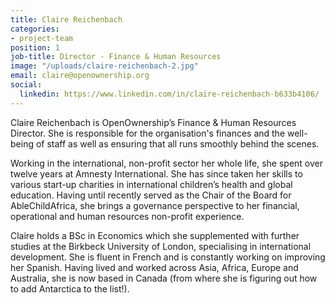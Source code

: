 ```yaml
---
title: Claire Reichenbach
categories:
- project-team
position: 1
job-title: Director - Finance & Human Resources
image: "/uploads/claire-reichenbach-2.jpg"
email: claire@openownership.org
social:
  linkedin: https://www.linkedin.com/in/claire-reichenbach-b633b4106/
---
```


Claire Reichenbach is OpenOwnership’s Finance & Human Resources Director. She is responsible for the organisation's finances and the well-being of staff as well as ensuring that all runs smoothly behind the scenes.

Working in the international, non-profit sector her whole life, she spent over twelve years at Amnesty International. She has since taken her skills to various start-up charities in international children’s health and global education. Having until recently served as the Chair of the Board for AbleChildAfrica, she brings a governance perspective to her financial, operational and human resources non-profit experience.

Claire holds a BSc in Economics which she supplemented with further studies at the Birkbeck University of London, specialising in international development. She is fluent in French and is constantly working on improving her Spanish. Having lived and worked across Asia, Africa, Europe and Australia, she is now based in Canada (from where she is figuring out how to add Antarctica to the list!).
